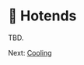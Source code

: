 # 🔨 Hotends
TBD.

Next: [Cooling](https://github.com/500Foods/WelcomeToTroodon/blob/main/docs/level_3/cooling.md)
